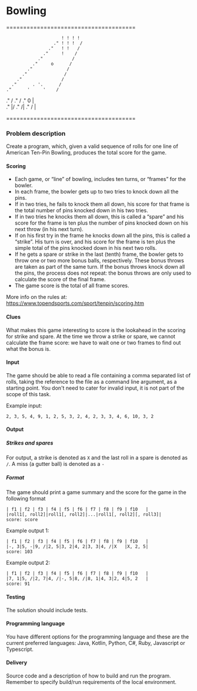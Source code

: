 Bowling
======================================


======================================

                         ! ! ! !
                      ." ! ! !  /
                    ."   ! !   /
                  ."     !    /
                ."           /
              ."     o      /
            ."             /
          ."              /
        ."               /
      ."      . '.      /
    ."      '     '    /
  ."                  / 
."                   /
."       0 |          
."       |/
."      /|
."      / |

======================================


### Problem description
Create a program, which, given a valid sequence of rolls for one line of American Ten-Pin Bowling, 
produces the total score for the game.

#### Scoring
* Each game, or “line” of bowling, includes ten turns, or “frames” for the bowler.
* In each frame, the bowler gets up to two tries to knock down all the pins.
* If in two tries, he fails to knock them all down, his score for that frame is the total number of pins knocked down in his two tries.
* If in two tries he knocks them all down, this is called a “spare” and his score for the frame is ten plus the number of pins knocked down on his next throw (in his next turn).
* If on his first try in the frame he knocks down all the pins, this is called a “strike”. His turn is over, and his score for the frame is ten plus the simple total of the pins knocked down in his next two rolls.
* If he gets a spare or strike in the last (tenth) frame, the bowler gets to throw one or two more bonus balls, respectively. These bonus throws are taken as part of the same turn. If the bonus throws knock down all the pins, the process does not repeat: the bonus throws are only used to calculate the score of the final frame.
* The game score is the total of all frame scores.

More info on the rules at: https://www.topendsports.com/sport/tenpin/scoring.htm

#### Clues
What makes this game interesting to score is the lookahead in the scoring for strike and spare. At the time we throw a strike or spare, we cannot calculate the frame score: we have to wait one or two frames to find out what the bonus is.

#### Input
The game should be able to read a file containing a comma separated list of rolls, taking the reference to the file as a command line argument, as a starting point. 
You don't need to cater for invalid input, it is not part of the scope of this task.

Example input:

    2, 3, 5, 4, 9, 1, 2, 5, 3, 2, 4, 2, 3, 3, 4, 6, 10, 3, 2

#### Output

##### Strikes and spares
For output, a strike is denoted as `X` and the last roll in a spare is denoted as `/`. A miss (a gutter ball) is denoted as a `-`

##### Format
The game should print a game summary and the score for the game in the following format
 
    | f1 | f2 | f3 | f4 | f5 | f6 | f7 | f8 | f9 | f10   |
    |roll1[, roll2]|roll1[, roll2]|...|roll1[, roll2][, roll3]|
    score: score

Example output 1:

    | f1 | f2 | f3 | f4 | f5 | f6 | f7 | f8 | f9 | f10   |
    |-, 3|5, -|9, /|2, 5|3, 2|4, 2|3, 3|4, /|X   |X, 2, 5|
    score: 103
    
Example output 2:    
       
    | f1 | f2 | f3 | f4 | f5 | f6 | f7 | f8 | f9 | f10   |
    |7, 1|5, /|2, 7|4, /|-, 5|8, /|8, 1|4, 3|2, 4|5, 2   |
    score: 91
    
#### Testing
The solution should include tests.

#### Programming language
You have different options for the programming language and these are the current preferred languages: Java, Kotlin, Python, C#, Ruby, Javascript or Typescript.

#### Delivery
Source code and a description of how to build and run the program. Remember to specify build/run 
requirements of the local environment.  